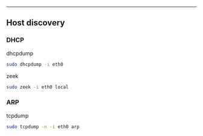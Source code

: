 ___
## Host discovery
### DHCP
dhcpdump
```bash
sudo dhcpdump -i eth0
```
zeek
```bash
sudo zeek -i eth0 local
```
### ARP
tcpdump
```bash
sudo tcpdump -n -i eth0 arp
```